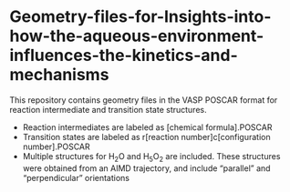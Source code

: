 # Geometry-files-for-Insights-into-how-the-aqueous-environment-influences-the-kinetics-and-mechanisms

This repository contains geometry files in the VASP POSCAR format for reaction intermediate and transition state structures.
<ul>
  <li>Reaction intermediates are labeled as [chemical formula].POSCAR</li>
  <li>Transition states are labeled as r[reaction number]c[configuration number].POSCAR</li>
  <li>Multiple structures for H<sub>2</sub>O and H<sub>5</sub>O<sub>2</sub> are included. These structures were obtained from an AIMD trajectory, and include <q>parallel</q> and <q>perpendicular</q> orientations</li>
</ul>  
